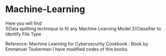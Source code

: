 # Machine-Learning

Here you will find <br>
1)Data splitting technique to fit any Machine Learning Model
2)Classifier to identify File Type






























































































Reference:
Machine Learning for Cybersecurity Cookbook : Book by Emmanuel Tsukerman
I have modified codes of this books.
